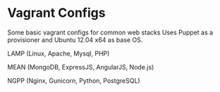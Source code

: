 Vagrant Configs
===============

Some basic vagrant configs for common web stacks
Uses Puppet as a provisioner and Ubuntu 12.04 x64 as base OS.

LAMP (Linux, Apache, Mysql, PHP)

MEAN (MongoDB, ExpressJS, AngularJS, Node.js)

NGPP (Nginx, Gunicorn, Python, PostgreSQL)
